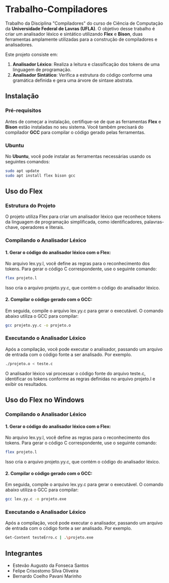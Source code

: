 # Trabalho-Compiladores

Trabalho da Disciplina "Compiladores" do curso de Ciência de Computação da **Universidade Federal de Lavras (UFLA)**. O objetivo desse trabalho é criar um analisador léxico e sintático utilizando **Flex** e **Bison**, duas ferramentas amplamente utilizadas para a construção de compiladores e analisadores.

Este projeto consiste em:

1. **Analisador Léxico**: Realiza a leitura e classificação dos tokens de uma linguagem de programação.
2. **Analisador Sintático**: Verifica a estrutura do código conforme uma gramática definida e gera uma árvore de sintaxe abstrata.

## Instalação

### Pré-requisitos

Antes de começar a instalação, certifique-se de que as ferramentas **Flex** e **Bison** estão instaladas no seu sistema. Você também precisará do compilador **GCC** para compilar o código gerado pelas ferramentas.

### Ubuntu

No **Ubuntu**, você pode instalar as ferramentas necessárias usando os seguintes comandos:

```bash
sudo apt update
sudo apt install flex bison gcc
```

## Uso do Flex

### Estrutura do Projeto

O projeto utiliza Flex para criar um analisador léxico que reconhece tokens da linguagem de programação simplificada, como identificadores, palavras-chave, operadores e literais.

### Compilando o Analisador Léxico

#### 1. Gerar o código do analisador léxico com o Flex:

No arquivo lex.yy.l, você define as regras para o reconhecimento dos tokens. Para gerar o código C correspondente, use o seguinte comando:

```bash
flex projeto.l
```
Isso cria o arquivo projeto.yy.c, que contém o código do analisador léxico.

#### 2. Compilar o código gerado com o GCC:

Em seguida, compile o arquivo lex.yy.c para gerar o executável. O comando abaixo utiliza o GCC para compilar:

```bash
gcc projeto.yy.c -o projeto.o
```

### Executando o Analisador Léxico

Após a compilação, você pode executar o analisador, passando um arquivo de entrada com o código fonte a ser analisado. Por exemplo.

```bash
./projeto.o < teste.c
```

O analisador léxico vai processar o código fonte do arquivo teste.c, identificar os tokens conforme as regras definidas no arquivo projeto.l e exibir os resultados.

## Uso do Flex no Windows

### Compilando o Analisador Léxico

#### 1. Gerar o código do analisador léxico com o Flex:

No arquivo lex.yy.l, você define as regras para o reconhecimento dos tokens. Para gerar o código C correspondente, use o seguinte comando:

```bash
flex projeto.l
```
Isso cria o arquivo projeto.yy.c, que contém o código do analisador léxico.

#### 2. Compilar o código gerado com o GCC:

Em seguida, compile o arquivo lex.yy.c para gerar o executável. O comando abaixo utiliza o GCC para compilar:

```bash
gcc lex.yy.c -o projeto.exe
```

### Executando o Analisador Léxico

Após a compilação, você pode executar o analisador, passando um arquivo de entrada com o código fonte a ser analisado. Por exemplo.

```bash
Get-Content testeErro.c | .\projeto.exe
```

## Integrantes

- Estevão Augusto da Fonseca Santos
- Felipe Crisostomo Silva Oliveira
- Bernardo Coelho Pavani Marinho
